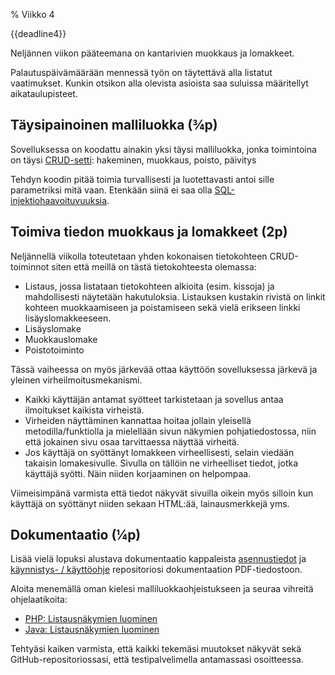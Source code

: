 % Viikko 4
<!-- order: 1 -->

<deadline>{{deadline4}}</deadline>

Neljännen viikon pääteemana on kantarivien muokkaus ja lomakkeet.

Palautuspäivämäärään mennessä työn on täytettävä alla listatut vaatimukset.
Kunkin otsikon alla olevista asioista saa suluissa määritellyt aikataulupisteet.

## Täysipainoinen malliluokka (¾p)

Sovelluksessa on koodattu ainakin yksi täysi malliluokka, jonka toimintoina on täysi 
[CRUD-setti](http://en.wikipedia.org/wiki/Create,_read,_update_and_delete): hakeminen, muokkaus, poisto, päivitys

Tehdyn koodin pitää toimia turvallisesti ja luotettavasti antoi sille parametriksi mitä vaan. 
Etenkään siinä ei saa olla [SQL-injektiohaavoituvuuksia](http://fi.wikipedia.org/wiki/SQL-injektio).

## Toimiva tiedon muokkaus ja lomakkeet (2p)

Neljännellä viikolla toteutetaan yhden kokonaisen tietokohteen CRUD-toiminnot
siten että meillä on tästä tietokohteesta olemassa:

* Listaus, jossa listataan tietokohteen alkioita (esim. kissoja) ja mahdollisesti näytetään hakutuloksia.
  Listauksen kustakin rivistä on linkit kohteen muokkaamiseen ja poistamiseen sekä vielä erikseen linkki lisäyslomakkeeseen.
* Lisäyslomake
* Muokkauslomake
* Poistotoiminto

Tässä vaiheessa on myös järkevää ottaa käyttöön sovelluksessa järkevä ja yleinen virheilmoitusmekanismi.

* Kaikki käyttäjän antamat syötteet tarkistetaan ja sovellus antaa ilmoitukset kaikista virheistä. 
* Virheiden näyttäminen kannattaa hoitaa jollain yleisellä metodilla/funktiolla ja mielellään sivun näkymien pohjatiedostossa, niin että jokainen sivu osaa tarvittaessa näyttää virheitä.
* Jos käyttäjä on syöttänyt lomakkeen virheellisesti, selain viedään takaisin lomakesivulle. 
  Sivulla on tällöin ne virheelliset tiedot, jotka käyttäjä syötti. Näin niiden korjaaminen on helpompaa.

Viimeisimpänä varmista että tiedot näkyvät sivuilla oikein myös silloin kun käyttäjä on syöttänyt niiden sekaan HTML:ää, lainausmerkkejä yms.

## Dokumentaatio (¼p)

Lisää vielä lopuksi alustava dokumentaatio kappaleista 
[asennustiedot]({{rootdir}}dokumentaatio-ohje.html#asennustiedot) ja 
[käynnistys- / käyttöohje]({{rootdir}}dokumentaatio-ohje.html#käynnistys--käyttöohje)
repositoriosi dokumentaation PDF-tiedostoon.

<ohje>
Aloita menemällä oman kielesi malliluokkaohjeistukseen ja seuraa vihreitä ohjelaatikoita:

* [PHP: Listausnäkymien luominen]({{rootdir}}koodaaminen/php/listausnakymat.html)
* [Java: Listausnäkymien luominen]({{rootdir}}koodaaminen/java/listausnakymat.html)

Tehtyäsi kaiken varmista, että kaikki tekemäsi muutokset näkyvät sekä GitHub-repositoriossasi, että testipalvelimella antamassasi osoitteessa.
</ohje>
